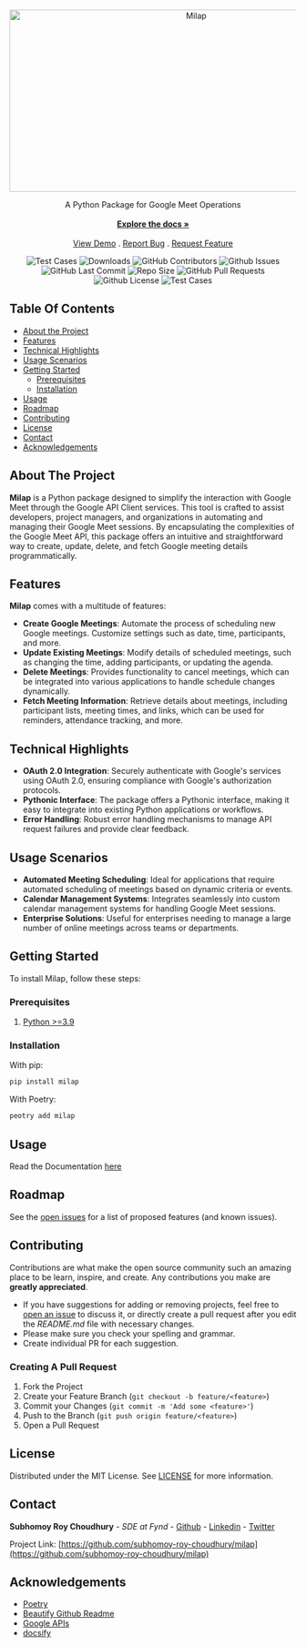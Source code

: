 <br/>
<p align="center">
  <a href="https://github.com/subhomoy-roy-choudhury/milap">
    <img src="https://socialify.git.ci/subhomoy-roy-choudhury/milap/image?description=1&descriptionEditable=A%20Python%20Package%20for%20Google%20Meet%20Operations&font=Source%20Code%20Pro&forks=1&issues=1&language=1&name=1&owner=1&pattern=Circuit%20Board&pulls=1&stargazers=1&theme=Dark" alt="Milap" width="640" height="320" />
  </a>

  <p align="center">
    A Python Package for Google Meet Operations
    <br/>
    <br/>
    <a href="https://github.com/subhomoy-roy-choudhury/milap"><strong>Explore the docs »</strong></a>
    <br/>
    <br/>
    <a href="https://github.com/subhomoy-roy-choudhury/milap">View Demo</a>
    .
    <a href="https://github.com/subhomoy-roy-choudhury/milap/issues">Report Bug</a>
    .
    <a href="https://github.com/subhomoy-roy-choudhury/milap/issues">Request Feature</a>
  </p>
</p>

<p align="center">
    <img alt="Test Cases" src="https://github.com/subhomoy-roy-choudhury/milap/actions/workflows/main.yml/badge.svg" />
    <img alt="Downloads" src="https://img.shields.io/github/downloads/subhomoy-roy-choudhury/milap/total" />
    <img alt="GitHub Contributors" src="https://img.shields.io/github/contributors/subhomoy-roy-choudhury/milap?color=dark-green" />
    <img alt="Github Issues" src="https://img.shields.io/github/issues/subhomoy-roy-choudhury/milap" />
    <img alt="GitHub Last Commit" src="https://img.shields.io/github/last-commit/subhomoy-roy-choudhury/milap" />
    <img alt="Repo Size" src="https://img.shields.io/github/repo-size/subhomoy-roy-choudhury/milap" />
    <img alt="GitHub Pull Requests" src="https://img.shields.io/github/issues-pr/subhomoy-roy-choudhury/milap" />
    <img alt="Github License" src="https://img.shields.io/github/license/subhomoy-roy-choudhury/milap" />
    <img alt="Test Cases" src="https://github.com/subhomoy-roy-choudhury/milap/actions/workflows/publish.yml/badge.svg" />


</p>

## Table Of Contents

* [About the Project](#about-the-project)
* [Features](#features)
* [Technical Highlights](#technical-highlights)
* [Usage Scenarios](#usage-scenarios)
* [Getting Started](#getting-started)
  * [Prerequisites](#prerequisites)
  * [Installation](#installation)
* [Usage](#usage)
* [Roadmap](#roadmap)
* [Contributing](#contributing)
* [License](#license)
* [Contact](#contact)
* [Acknowledgements](#acknowledgements)

## About The Project

**Milap** is a Python package designed to simplify the interaction with Google Meet through the Google API Client services. This tool is crafted to assist developers, project managers, and organizations in automating and managing their Google Meet sessions. By encapsulating the complexities of the Google Meet API, this package offers an intuitive and straightforward way to create, update, delete, and fetch Google meeting details programmatically.

## Features

**Milap** comes with a multitude of features:

- **Create Google Meetings**: Automate the process of scheduling new Google meetings. Customize settings such as date, time, participants, and more.
- **Update Existing Meetings**: Modify details of scheduled meetings, such as changing the time, adding participants, or updating the agenda.
- **Delete Meetings**: Provides functionality to cancel meetings, which can be integrated into various applications to handle schedule changes dynamically.
- **Fetch Meeting Information**: Retrieve details about meetings, including participant lists, meeting times, and links, which can be used for reminders, attendance tracking, and more.

## Technical Highlights

- **OAuth 2.0 Integration**: Securely authenticate with Google's services using OAuth 2.0, ensuring compliance with Google's authorization protocols.
- **Pythonic Interface**: The package offers a Pythonic interface, making it easy to integrate into existing Python applications or workflows.
- **Error Handling**: Robust error handling mechanisms to manage API request failures and provide clear feedback.

## Usage Scenarios

- **Automated Meeting Scheduling**: Ideal for applications that require automated scheduling of meetings based on dynamic criteria or events.
- **Calendar Management Systems**: Integrates seamlessly into custom calendar management systems for handling Google Meet sessions.
- **Enterprise Solutions**: Useful for enterprises needing to manage a large number of online meetings across teams or departments.

## Getting Started

To install Milap, follow these steps:

### Prerequisites

1. [Python >=3.9](https://www.python.org/)

### Installation

With pip:

```sh
pip install milap
```

With Poetry:

```sh
peotry add milap
```

## Usage

Read the Documentation [here](https://github.com/subhomoy-roy-choudhury/milap/blob/master/example/sample.py)


## Roadmap

See the [open issues](https://github.com/subhomoy-roy-choudhury/milap/issues) for a list of proposed features (and known issues).

## Contributing

Contributions are what make the open source community such an amazing place to be learn, inspire, and create. Any contributions you make are **greatly appreciated**.
* If you have suggestions for adding or removing projects, feel free to [open an issue](https://github.com/subhomoy-roy-choudhury/milap/issues/new) to discuss it, or directly create a pull request after you edit the *README.md* file with necessary changes.
* Please make sure you check your spelling and grammar.
* Create individual PR for each suggestion.

### Creating A Pull Request

1. Fork the Project
2. Create your Feature Branch (`git checkout -b feature/<feature>`)
3. Commit your Changes (`git commit -m 'Add some <feature>'`)
4. Push to the Branch (`git push origin feature/<feature>`)
5. Open a Pull Request

## License

Distributed under the MIT License. See [LICENSE](https://github.com/subhomoy-roy-choudhury/milap/blob/master/LICENSE) for more information.

## Contact
**Subhomoy Roy Choudhury** - *SDE at Fynd* - [Github](https://src-portfolio.oderna.in/link/GITHUB) - [Linkedin](https://src-portfolio.oderna.in/link/LINKEDIN) - [Twitter](https://src-portfolio.oderna.in/link/TWITTER)

Project Link: [https://github.com/subhomoy-roy-choudhury/milap](https://github.com/subhomoy-roy-choudhury/milap)

## Acknowledgements

* [Poetry](https://www.poetryfoundation.org/)
* [Beautify Github Readme](https://github.com/rzashakeri/beautify-github-profile)
* [Google APIs](https://developers.google.com/apis-explorer)
* [docsify](https://docsify.js.org/#/)
